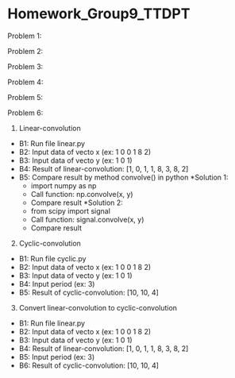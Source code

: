 # Homework_Group9_TTDPT
Problem 1:

Problem 2:

Problem 3:

Problem 4:

Problem 5:

Problem 6:
1. Linear-convolution
- B1: Run file linear.py
- B2: Input data of vecto x (ex: 1 0 0 1 8 2)
- B3: Input data of vecto y (ex: 1 0 1)
- B4: Result of linear-convolution: [1, 0, 1, 1, 8, 3, 8, 2]
- B5: Compare result by method convolve() in python
	*Solution 1:
	+ import numpy as np
	+ Call function: np.convolve(x, y)
	+ Compare result
	*Solution 2:
	+ from scipy import signal
	+ Call function: signal.convolve(x, y)
	+ Compare result

2. Cyclic-convolution
- B1: Run file cyclic.py
- B2: Input data of vecto x (ex: 1 0 0 1 8 2)
- B3: Input data of vecto y (ex: 1 0 1)
- B4: Input period (ex: 3)
- B5: Result of cyclic-convolution: [10, 10, 4]

3. Convert linear-convolution to cyclic-convolution
- B1: Run file linear.py
- B2: Input data of vecto x (ex: 1 0 0 1 8 2)
- B3: Input data of vecto y (ex: 1 0 1)
- B4: Result of linear-convolution: [1, 0, 1, 1, 8, 3, 8, 2]
- B5: Input period (ex: 3)
- B6: Result of cyclic-convolution: [10, 10, 4]
